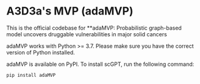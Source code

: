 # A3D3a's MVP (adaMVP)
This is the official codebase for **adaMVP: Probabilistic graph-based model uncovers druggable vulnerabilities in major solid cancers

adaMVP works with Python >= 3.7. Please make sure you have the correct version of Python installed.

adaMVP is available on PyPI. To install scGPT, run the following command:

```bash
pip install adaMVP
```


